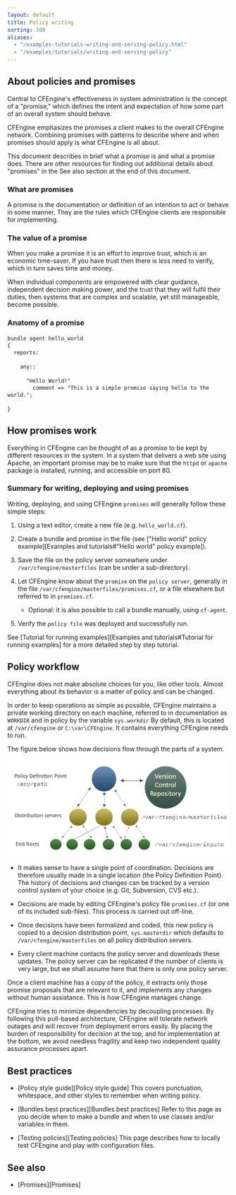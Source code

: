 ```yaml
---
layout: default
title: Policy writing
sorting: 100
aliases:
  - "/examples-tutorials-writing-and-serving-policy.html"
  - "/examples/tutorials/writing-and-serving-policy"
---
```


## About policies and promises

Central to CFEngine's effectiveness in system administration is the concept of a "promise," which defines the intent and expectation of how some part of an overall system should behave.

CFEngine emphasizes the promises a client makes to the overall CFEngine network. Combining promises with patterns to describe where and when promises should apply is what CFEngine is all about.

This document describes in brief what a promise is and what a promise does. There are other resources for finding out additional details about "promises" in the See also section at the end of this document.

### What are promises

A promise is the documentation or definition of an intention to act or behave in some manner. They are the rules which CFEngine clients are responsible for implementing.

### The value of a promise

When you make a promise it is an effort to improve trust, which is an economic time-saver. If you have trust then there is less need to verify, which in turn saves time and money.

When individual components are empowered with clear guidance, independent decision making power, and the trust that they will fulfil their duties, then systems that are complex and scalable, yet still manageable, become possible.

### Anatomy of a promise

```cf3
bundle agent hello_world
{
  reports:

    any::

      "Hello World!"
        comment => "This is a simple promise saying hello to the world.";

}
```

## How promises work

Everything in CFEngine can be thought of as a promise to be kept by different resources in the system. In a system that delivers a web site using Apache, an important promise may be to make sure that the `httpd` or `apache` package is installed, running, and accessible on port 80.

### Summary for writing, deploying and using promises

Writing, deploying, and using CFEngine `promises` will generally follow these simple steps:

1. Using a text editor, create a new file (e.g. `hello_world.cf`).
2. Create a bundle and promise in the file (see ["Hello world" policy example][Examples and tutorials#"Hello world" policy example]).
3. Save the file on the policy server somewhere under `/var/cfengine/masterfiles` (can be under a sub-directory).
4. Let CFEngine know about the `promise` on the `policy server`, generally in the file `/var/cfengine/masterfiles/promises.cf`, or a file elsewhere but referred to in `promises.cf`.
   - Optional: it is also possible to call a bundle manually, using `cf-agent`.

5. Verify the `policy file` was deployed and successfully run.

See [Tutorial for running examples][Examples and tutorials#Tutorial for running examples] for a more detailed step by step tutorial.

## Policy workflow

CFEngine does not make absolute choices for you, like other tools. Almost
everything about its behavior is a matter of policy and can be changed.

In order to keep operations as simple as possible, CFEngine maintains a private
working directory on each machine, referred to in documentation as `WORKDIR` and
in policy by the variable `sys.workdir` By default, this is located at
`/var/cfengine` or `C:\var\CFEngine`. It contains everything CFEngine needs to
run.

The figure below shows how decisions flow through the parts of a system.

![Policy decision and distribution flowchart](policy-decision-flow.png)

- It makes sense to have a single point of coordination. Decisions are
  therefore usually made in a single location (the Policy Definition Point).
  The history of decisions and changes can be tracked by a version control
  system of your choice (e.g. Git, Subversion, CVS etc.).

- Decisions are made by editing CFEngine's policy file `promises.cf` (or one
  of its included sub-files). This process is carried out off-line.

- Once decisions have been formalized and coded, this new policy is copied to a
  decision distribution point, `sys.masterdir` which defaults to
  `/var/cfengine/masterfiles` on all policy distribution servers.

- Every client machine contacts the policy server and downloads these updates.
  The policy server can be replicated if the number of clients is very large,
  but we shall assume here that there is only one policy server.

Once a client machine has a copy of the policy, it extracts only those promise
proposals that are relevant to it, and implements any changes without human
assistance. This is how CFEngine manages change.

CFEngine tries to minimize dependencies by decoupling processes. By following
this pull-based architecture, CFEngine will tolerate network outages and will
recover from deployment errors easily. By placing the burden of responsibility
for decision at the top, and for implementation at the bottom, we avoid
needless fragility and keep two independent quality assurance processes apart.

## Best practices

- [Policy style guide][Policy style guide] This covers punctuation, whitespace, and other styles to remember when writing policy.

- [Bundles best practices][Bundles best practices] Refer to this page as you decide when to make a bundle and when to use classes and/or variables in them.

- [Testing policies][Testing policies] This page describes how to locally test CFEngine and play with configuration files.

## See also

- [Promises][Promises]
